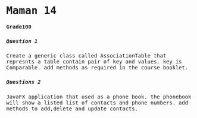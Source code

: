 <samp>
<h1>Maman 14</h1> 

**Grade100**

### <h5>Question 1 </h5>
Create a generic class called AssociationTable that represnts a table contain pair of key and values.
key is Comparable.
add methods as required in the course booklet.

###  <h5>Questions 2 </h5>
JavaFX application that used as a phone book.
the phonebook will show a listed list of contacts and phone numbers.
add methods to add,delete and update contacts.

</samp>

